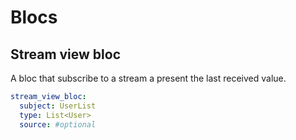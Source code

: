 # Blocs
## Stream view bloc
A bloc that subscribe to a stream a present the last received value.
```yaml
stream_view_bloc:
  subject: UserList
  type: List<User>
  source: #optional

```